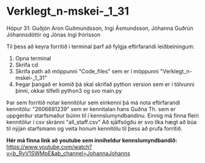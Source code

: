 # Verklegt_n-mskei-_1_31

Hópur 31:
Guðjón Aron Guðmundsson, Ingi Ásmundsson, 
Jóhanna Guðrún Jóhannsdóttir og Jónas Ingi Þórisson

Til þess að keyra forritið í terminal þarf að fylgja eftirfarandi leiðbeiningum:
1. Opna terminal
2. Skrifa cd
3. Skrifa path að möppunni "Code_files" sem er í möppunni "Verklegt_n-mskei-_1_31"
4. Þegar þangað er komið þá skal skrifað python version sem er í tölvunni þinni, okkar tilfelli python3 og svo main.py

Þar sem forritið notar kennitölur sem einkenni þá má nota eftirfarandi kennitölu:
"2606681239" sem er kennitalan hans Guðna Th. sem er uppgerður starfsmaður búinn til í kennslumyndbandinu.
Einnig má finna fleiri kennitölur í csv skránni "all_staff.csv"
Að sjálfsögðu er svo líka hægt að búa til nýjan starfsmann og veita honum kennitölu til þess að prufa forritið.

**Hér má finna link að youtube sem inniheldur kennslumyndbandið:**
https://www.youtube.com/watch?v=b_RyV1SWMpE&ab_channel=JohannaJohanns


